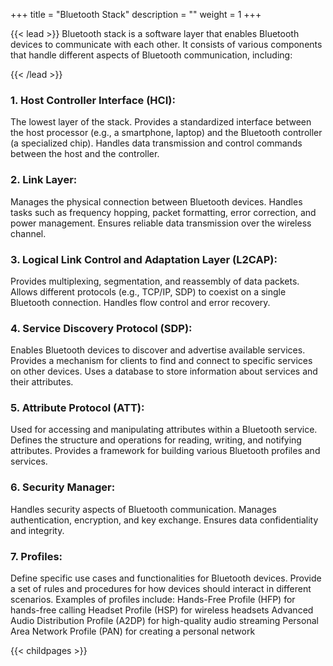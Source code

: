 +++
title = "Bluetooth Stack"
description = ""
weight = 1
+++

{{< lead >}}
Bluetooth stack is a software layer that enables Bluetooth devices to communicate with each other. It consists of various components that handle different aspects of Bluetooth communication, including:

{{< /lead >}}



### 1. Host Controller Interface (HCI):

The lowest layer of the stack.
Provides a standardized interface between the host processor (e.g., a smartphone, laptop) and the Bluetooth controller (a specialized chip).
Handles data transmission and control commands between the host and the controller.

### 2. Link Layer:

Manages the physical connection between Bluetooth devices.
Handles tasks such as frequency hopping, packet formatting, error correction, and power management.
Ensures reliable data transmission over the wireless channel.

### 3. Logical Link Control and Adaptation Layer (L2CAP):

Provides multiplexing, segmentation, and reassembly of data packets.
Allows different protocols (e.g., TCP/IP, SDP) to coexist on a single Bluetooth connection.
Handles flow control and error recovery.

### 4. Service Discovery Protocol (SDP):

Enables Bluetooth devices to discover and advertise available services.
Provides a mechanism for clients to find and connect to specific services on other devices.
Uses a database to store information about services and their attributes.

### 5. Attribute Protocol (ATT):

Used for accessing and manipulating attributes within a Bluetooth service.
Defines the structure and operations for reading, writing, and notifying attributes.
Provides a framework for building various Bluetooth profiles and services.

### 6. Security Manager:

Handles security aspects of Bluetooth communication.
Manages authentication, encryption, and key exchange.
Ensures data confidentiality and integrity.

### 7. Profiles:

Define specific use cases and functionalities for Bluetooth devices.
Provide a set of rules and procedures for how devices should interact in different scenarios.
Examples of profiles include:
Hands-Free Profile (HFP) for hands-free calling
Headset Profile (HSP) for wireless headsets
Advanced Audio Distribution Profile (A2DP) for high-quality audio streaming
Personal Area Network Profile (PAN) for creating a personal network

{{< childpages >}}